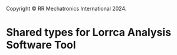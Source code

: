 Copyright &copy; RR Mechatronics International 2024.

# Shared types for Lorrca Analysis Software Tool
